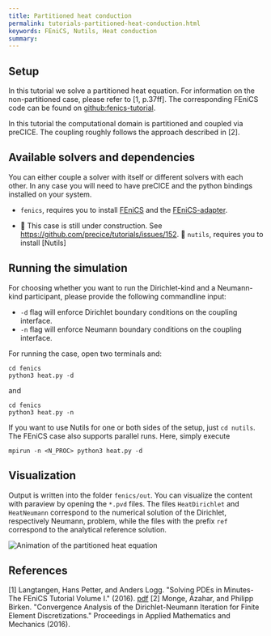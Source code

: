 ```yaml
---
title: Partitioned heat conduction
permalink: tutorials-partitioned-heat-conduction.html
keywords: FEniCS, Nutils, Heat conduction
summary:
---
```


## Setup

In this tutorial we solve a partitioned heat equation. For information on the non-partitioned case, please refer to [1, p.37ff]. The corresponding FEniCS code can be found on [github:fenics-tutorial](https://github.com/hplgit/fenics-tutorial/blob/master/pub/python/vol1/ft03_heat.py).

In this tutorial the computational domain is partitioned and coupled via preCICE. The coupling roughly follows the approach described in [2].

## Available solvers and dependencies

You can either couple a solver with itself or different solvers with each other. In any case you will need to have preCICE and the python bindings installed on your system.

* `fenics`, requires you to install [FEniCS](https://fenicsproject.org/download/) and the [FEniCS-adapter](https://github.com/precice/fenics-adapter). 

* :construction: This case is still under construction. See https://github.com/precice/tutorials/issues/152. :construction: `nutils`, requires you to install [Nutils] 

## Running the simulation

For choosing whether you want to run the Dirichlet-kind and a Neumann-kind participant, please provide the following commandline input:

* `-d` flag will enforce Dirichlet boundary conditions on the coupling interface.
* `-n` flag will enforce Neumann boundary conditions on the coupling interface.

For running the case, open two terminals and:

```
cd fenics
python3 heat.py -d
```

and

```
cd fenics
python3 heat.py -n
```

If you want to use Nutils for one or both sides of the setup, just `cd nutils`. The FEniCS case also supports parallel runs. Here, simply execute

```
mpirun -n <N_PROC> python3 heat.py -d
```

## Visualization

Output is written into the folder `fenics/out`. You can visualize the content with paraview by opening the `*.pvd` files. The files `HeatDirichlet` and `HeatNeumann` correspond to the numerical solution of the Dirichlet, respectively Neumann, problem, while the files with the prefix `ref` correspond to the analytical reference solution.

![Animation of the partitioned heat equation](HT_FEniCS_movie.gif)

## References

[1] Langtangen, Hans Petter, and Anders Logg. "Solving PDEs in Minutes-The FEniCS Tutorial Volume I." (2016). [pdf](https://fenicsproject.org/pub/tutorial/pdf/fenics-tutorial-vol1.pdf)
[2] Monge, Azahar, and Philipp Birken. "Convergence Analysis of the Dirichlet-Neumann Iteration for Finite Element Discretizations." Proceedings in Applied Mathematics and Mechanics (2016).
